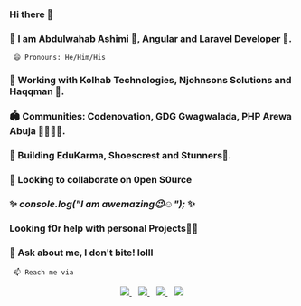 ### Hi there 👋


### :man: I am Abdulwahab Ashimi :trident:, Angular and Laravel Developer :pushpin:.
     😄 Pronouns: He/Him/His
### 🔭 Working with Kolhab Technologies, Njohnsons Solutions and Haqqman  :pushpin:.
### :stadium: Communities: Codenovation, GDG Gwagwalada, PHP Arewa Abuja :family_man_woman_boy_boy:.
### 🌱 Building EduKarma, Shoescrest and Stunners:pushpin:.
### 👯 Looking to collaborate on 0pen S0urce
###  ✨ _console.log("I am awemazing:wink::relaxed:");_ ✨
###  Looking f0r help with personal Projects:man_technologist:
###  💬 Ask about me, I don't bite! lolll
     📫 Reach me via
<p align='center'>
<a href="https://wa.me/2349093496039?text=Hello Abdulwahab" target="_blank">
  <img src="https://img.shields.io/badge/WHATSAPP-%2325D366.svg?&style=for-the-badge&logo=whatsapp&logoColor=white" />
</a>&nbsp;&nbsp;
<a href="https://twitter.com/AdebowaleObaa" target="_blank">
  <img src="https://img.shields.io/badge/twitter-%231DA1F2.svg?&style=for-the-badge&logo=twitter&logoColor=white" />
</a>&nbsp;&nbsp;
<a href="http://linkedin.com/in/ibn-ashimi" target="_blank">
  <img src="https://img.shields.io/badge/linkedin-%230077B5.svg?&style=for-the-badge&logo=linkedin&logoColor=white" />
</a>&nbsp;&nbsp;
<a href="mailto:princeadebowale3@gmail.com" target="_blank">
  <img src="https://img.shields.io/badge/email me-%23D14836.svg?&style=for-the-badge&logo=gmail&logoColor=white"/>
  
</a>&nbsp;&nbsp;
